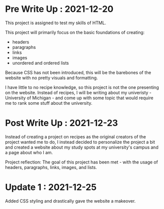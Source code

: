 # Pre Write Up : 2021-12-20
This project is assigned to test my skills of HTML.

This project will primarily focus on the basic foundations of creating:
* headers
* paragraphs
* links
* images
* unordered and ordered lists
  
Because CSS has not been introduced, this will be the barebones of the website with no pretty visuals and formatting.

I have little to no recipe knowledge, so this project is not the one presenting on the website. Instead of recipes, I will be writing about my univeristy - University of Michigan - and come up with some topic that would require me to rank some stuff about the university.

# Post Write Up : 2021-12-23
Instead of creating a project on recipes as the original creators of the project wanted me to do, I instead decided
to personalize the project a bit and created a website about my study spots at my university's campus and a page
about who I am.

Project reflection: The goal of this project has been met - with the usage of headers, paragraphs, links, images,
and lists.

# Update 1 : 2021-12-25
Added CSS styling and drastically gave the website a makeover.